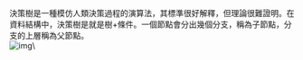 決策樹是一種模仿人類決策過程的演算法，其標準很好解釋，但理論很難證明。在資料結構中，決策樹是就是樹+條件。一個節點會分出幾個分支，稱為子節點，分支的上層稱為父節點。\
![img](https://upload.wikimedia.org/wikipedia/commons/f/ff/Decision_tree_model.png)\
